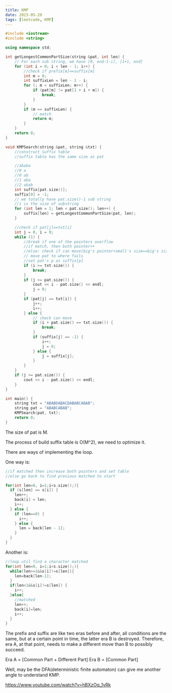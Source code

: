 ```yaml
---
title: KMP
date: 2023-05-20
tags: [leetcode, KMP]
---
```






```c++
#include <iostream>
#include <string>

using namespace std;

int getLongestCommonPartSize(string &pat, int len) {
    // For each sub string, we have [0, end-1-i], [1+i, end]
    for (int i = 0; i < len - 1; i++) {
        //check if prefix[m]==suffix[m]
        int m = 0;
        int suffixLen = len - 1 - i;
        for (; m < suffixLen; m++) {
            if (pat[m] != pat[1 + i + m]) {
                break;
            }
        }
        if (m == suffixLen) {
            // match
            return m;
        }
    }
    return 0;
}

void KMPSearch(string &pat, string &txt) {
    //construct suffix table
    //suffix table has the same size as pat

    //ababa
    //0 a
    //0 ab
    //1 aba
    //2 abab
    int suffix[pat.size()];
    suffix[0] = -1;
    // we totally have pat.size()-1 sub string
    //i is the size of substring
    for (int len = 1; len < pat.size(); len++) {
        suffix[len] = getLongestCommonPartSize(pat, len);
    }

    //check if pat[j]==txt[i]
    int j = 0, i = 0;
    while (1) {
        //break if one of the pointers overflow
        //if match, then both pointer++
        //else: check if can move(big's pointer+small's size==big's size)
        // move pat to where fails
        //set pat's p as suffix[p]
        if (i >= txt.size()) {
            break;
        }
        if (j >= pat.size()) {
            cout << i - pat.size() << endl;
            j = 0;
        }
        if (pat[j] == txt[i]) {
            j++;
            i++;
        } else {
            // check can move
            if (i + pat.size() == txt.size()) {
                break;
            }
            if (suffix[j] == -1) {
                i++;
                j = 0;
            } else {
                j = suffix[j];
            }
        }
    }
    if (j >= pat.size()) {
        cout << i - pat.size() << endl;
    }
}

int main() {
    string txt = "ABABDABACDABABCABAB";
    string pat = "ABABCABAB";
    KMPSearch(pat, txt);
    return 0;
}

```

The size of pat is M.

The process of build suffix table is O(M^2), we need to optimize it.

There are ways of implementing the loop.

One way is:

```c++
//if matched then increase both pointers and set table
//else go back to find previous matched to start

for(int len=0, i=1;i<s.size();){
  if (s[len] == s[i]) {
    len++;
    back[i] = len;
    i++;
  } else {
    if (len==0) {
      i++;
    } else {
      len = back[len - 1];
    }
  }
}
```

Another is:

```c++
//loop util find a character matched
for(int len=0, i=1;i<s.size();){
  while(len>=1&&s[i]!=s[len]){
    len=back[len-1];
  }
  if(len<1&&s[i]!=s[len]) {
    i++;
  }else{
    //matched
    len++;
    back[i]=len;
    i++;
  }
}
```

The prefix and suffix are like two eras before and after, all conditions are the same, but at a certain point in time, the latter era B is destroyed. Therefore, era A, at that point, needs to make a different move than B to possibly succeed.

Era A = [Common Part + Different Part]
Era B = [Common Part]



Well, may be the DFA(deterministic finite automaton) can give me another angle to understand KMP.

https://www.youtube.com/watch?v=hBXzOq_1yRk
